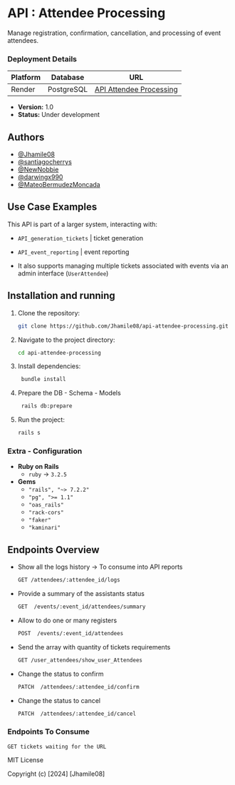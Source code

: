 # API : Attendee Processing

Manage registration, confirmation, cancellation, and processing of event attendees.
  
### Deployment Details

| Platform       | Database       | URL                                                                 |
|----------------|----------------|---------------------------------------------------------------------|
| Render         | PostgreSQL     | [API Attendee Processing](https://api-attendee-processing.onrender.com/docs) |

- **Version:** 1.0  
- **Status:** Under development

## Authors 
- [@Jhamile08](https://github.com/Jhamile08)
- [@santiagocherrys](https://github.com/santiagocherrys)
- [@NewNobbie](https://github.com/NewNobbie)
- [@darwingx990](https://github.com/darwingx990)
- [@MateoBermudezMoncada](https://github.com/MateoBermudezMoncada)

## Use Case Examples
  This API is part of a larger system, interacting with:
  - `API_generation_tickets` | ticket generation
    
  - `API_event_reporting` | event reporting

  - It also supports managing multiple tickets associated with events via an admin interface (`UserAttendee`)

## Installation and running

1. Clone the repository:  
   ```bash
   git clone https://github.com/Jhamile08/api-attendee-processing.git
2. Navigate to the project directory:  
   ```bash
   cd api-attendee-processing
3. Install dependencies:
   ```bash
    bundle install
4. Prepare the DB - Schema - Models
   ```bash
    rails db:prepare
5. Run the project:
   ```bash
   rails s

### Extra - Configuration 
- **Ruby on Rails**
  - `ruby` -> `3.2.5`
- **Gems**  
  - `"rails", "~> 7.2.2"`
  - `"pg", ">= 1.1"`
  - `"oas_rails"`
  - `"rack-cors"`
  - `"faker"`
  - `"kaminari"`
    
## Endpoints Overview
- Show all the logs history -> To consume into API reports
    ```bash
    GET	/attendees/:attendee_id/logs
- Provide a summary of the assistants status
    ```bash
    GET  /events/:event_id/attendees/summary 
- Allow to do one or many registers
    ```bash
    POST  /events/:event_id/attendees 
- Send the array with quantity of tickets requirements
    ```bash
    GET	/user_attendees/show_user_Attendees
- Change the status to confirm
    ```bash
    PATCH  /attendees/:attendee_id/confirm
- Change the status to cancel
    ```bash
    PATCH  /attendees/:attendee_id/cancel


### Endpoints To Consume
    GET tickets waiting for the URL


MIT License

Copyright (c) [2024] [Jhamile08]

